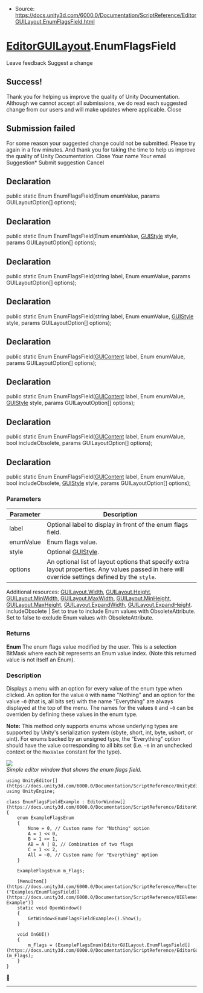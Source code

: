 * Source: https://docs.unity3d.com/6000.0/Documentation/ScriptReference/EditorGUILayout.EnumFlagsField.html

#  [EditorGUILayout](https://docs.unity3d.com/6000.0/Documentation/ScriptReference/EditorGUILayout.html).EnumFlagsField
Leave feedback
Suggest a change
## Success!
Thank you for helping us improve the quality of Unity Documentation. Although we cannot accept all submissions, we do read each suggested change from our users and will make updates where applicable.
Close
## Submission failed
For some reason your suggested change could not be submitted. Please <a>try again</a> in a few minutes. And thank you for taking the time to help us improve the quality of Unity Documentation.
Close
Your name Your email Suggestion* Submit suggestion
Cancel
## Declaration
public static Enum EnumFlagsField(Enum enumValue, params GUILayoutOption[] options); 
## Declaration
public static Enum EnumFlagsField(Enum enumValue, [GUIStyle](https://docs.unity3d.com/6000.0/Documentation/ScriptReference/GUIStyle.html) style, params GUILayoutOption[] options); 
## Declaration
public static Enum EnumFlagsField(string label, Enum enumValue, params GUILayoutOption[] options); 
## Declaration
public static Enum EnumFlagsField(string label, Enum enumValue, [GUIStyle](https://docs.unity3d.com/6000.0/Documentation/ScriptReference/GUIStyle.html) style, params GUILayoutOption[] options); 
## Declaration
public static Enum EnumFlagsField([GUIContent](https://docs.unity3d.com/6000.0/Documentation/ScriptReference/GUIContent.html) label, Enum enumValue, params GUILayoutOption[] options); 
## Declaration
public static Enum EnumFlagsField([GUIContent](https://docs.unity3d.com/6000.0/Documentation/ScriptReference/GUIContent.html) label, Enum enumValue, [GUIStyle](https://docs.unity3d.com/6000.0/Documentation/ScriptReference/GUIStyle.html) style, params GUILayoutOption[] options); 
## Declaration
public static Enum EnumFlagsField([GUIContent](https://docs.unity3d.com/6000.0/Documentation/ScriptReference/GUIContent.html) label, Enum enumValue, bool includeObsolete, params GUILayoutOption[] options); 
## Declaration
public static Enum EnumFlagsField([GUIContent](https://docs.unity3d.com/6000.0/Documentation/ScriptReference/GUIContent.html) label, Enum enumValue, bool includeObsolete, [GUIStyle](https://docs.unity3d.com/6000.0/Documentation/ScriptReference/GUIStyle.html) style, params GUILayoutOption[] options); 
### Parameters
Parameter | Description  
---|---  
label | Optional label to display in front of the enum flags field.  
enumValue | Enum flags value.  
style | Optional [GUIStyle](https://docs.unity3d.com/6000.0/Documentation/ScriptReference/GUIStyle.html).  
options | An optional list of layout options that specify extra layout properties. Any values passed in here will override settings defined by the `style`.  
Additional resources: [GUILayout.Width](https://docs.unity3d.com/6000.0/Documentation/ScriptReference/GUILayout.Width.html), [GUILayout.Height](https://docs.unity3d.com/6000.0/Documentation/ScriptReference/GUILayout.Height.html), [GUILayout.MinWidth](https://docs.unity3d.com/6000.0/Documentation/ScriptReference/GUILayout.MinWidth.html), [GUILayout.MaxWidth](https://docs.unity3d.com/6000.0/Documentation/ScriptReference/GUILayout.MaxWidth.html), [GUILayout.MinHeight](https://docs.unity3d.com/6000.0/Documentation/ScriptReference/GUILayout.MinHeight.html), [GUILayout.MaxHeight](https://docs.unity3d.com/6000.0/Documentation/ScriptReference/GUILayout.MaxHeight.html), [GUILayout.ExpandWidth](https://docs.unity3d.com/6000.0/Documentation/ScriptReference/GUILayout.ExpandWidth.html), [GUILayout.ExpandHeight](https://docs.unity3d.com/6000.0/Documentation/ScriptReference/GUILayout.ExpandHeight.html).  
includeObsolete | Set to true to include Enum values with ObsoleteAttribute. Set to false to exclude Enum values with ObsoleteAttribute.  
### Returns
**Enum** The enum flags value modified by the user. This is a selection BitMask where each bit represents an Enum value index. (Note this returned value is not itself an Enum). 
### Description
Displays a menu with an option for every value of the enum type when clicked.
An option for the value `0` with name "Nothing" and an option for the value `~0` (that is, all bits set) with the name "Everything" are always displayed at the top of the menu. The names for the values `0` and `~0` can be overriden by defining these values in the enum type.  
  
**Note:** This method only supports enums whose underlying types are supported by Unity's serialization system (sbyte, short, int, byte, ushort, or uint). For enums backed by an unsigned type, the "Everything" option should have the value corresponding to all bits set (i.e. `~0` in an unchecked context or the `MaxValue` constant for the type).  
  
![](https://docs.unity3d.com/6000.0/Documentation/StaticFiles/ScriptRefImages/EditorGUIEnumFlagsField.png)  
_Simple editor window that shows the enum flags field._
```
using UnityEditor[](https://docs.unity3d.com/6000.0/Documentation/ScriptReference/UnityEditor.html);
using UnityEngine;  
  
class EnumFlagsFieldExample : EditorWindow[](https://docs.unity3d.com/6000.0/Documentation/ScriptReference/EditorWindow.html)
{
    enum ExampleFlagsEnum
    {
        None = 0, // Custom name for "Nothing" option
        A = 1 << 0,
        B = 1 << 1,
        AB = A | B, // Combination of two flags
        C = 1 << 2,
        All = ~0, // Custom name for "Everything" option
    }  
  
    ExampleFlagsEnum m_Flags;  
  
    [MenuItem[](https://docs.unity3d.com/6000.0/Documentation/ScriptReference/MenuItem.html)("Examples/EnumFlagsField[](https://docs.unity3d.com/6000.0/Documentation/ScriptReference/UIElements.EnumFlagsField.html) Example")]
    static void OpenWindow()
    {
        GetWindow<EnumFlagsFieldExample>().Show();
    }  
  
    void OnGUI()
    {
        m_Flags = (ExampleFlagsEnum)EditorGUILayout.EnumFlagsField[](https://docs.unity3d.com/6000.0/Documentation/ScriptReference/EditorGUILayout.EnumFlagsField.html)(m_Flags);
    }
}

```

* * *
